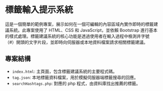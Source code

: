 # 標籤輸入提示系統

這是一個簡單的範例專案，展示如何在一個可編輯的內容區域內實作即時的標籤建議系統。此專案使用了 HTML、CSS 和 JavaScript，並依賴 Bootstrap 進行基本的樣式處理。標籤建議系統的核心功能是透過使用者在輸入過程中檢測井字號（#）開頭的文字片段，並即時向伺服器或本地資料檔案請求相關標籤建議。

## 專案結構

- `index.html`: 主頁面，包含標籤建議系統的主要程式碼。
- `tag.json`: 本地標籤資料檔案，用於模擬伺服器端標籤搜尋的回應。
- `searchHashtags.php`: 對應的 php 程式，由資料庫找出推薦的標籤。

